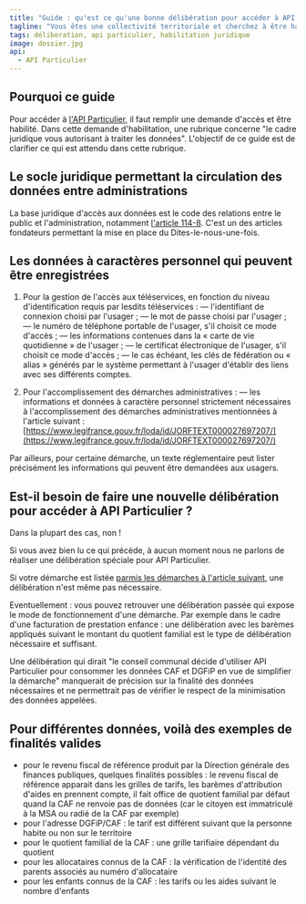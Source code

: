 ```yaml
---
title: "Guide : qu'est ce qu'une bonne délibération pour accéder à API Particulier ?"
tagline: "Vous êtes une collectivité territoriale et cherchez à être habilité à API Particulier ? Ce guide vous explique pas à pas ce qu'il faut renseigner comme cadre juridique pour être habilité."
tags: déliberation, api particulier, habilitation juridique
image: dossier.jpg
api:
  - API Particulier
---
```


## Pourquoi ce guide

Pour accéder à <a href="https://datapass.api.gouv.fr/api-particulier">l'API Particulier</a>, il faut remplir une demande d'accès et être habilité. Dans cette demande d'habilitation, une rubrique concerne "le cadre juridique vous autorisant à traiter les données". L'objectif de ce guide est de clarifier ce qui est attendu dans cette rubrique.

## Le socle juridique permettant la circulation des données entre administrations

La base juridique d'accès aux données est le code des relations entre le public et l'administration, notamment <a href="https://www.legifrance.gouv.fr/codes/article_lc/LEGIARTI000033219997/">l'article 114-8</a>. C'est un des articles fondateurs permettant la mise en place du Dites-le-nous-une-fois.

## Les données à caractères personnel qui peuvent être enregistrées

1. Pour la gestion de l'accès aux téléservices, en fonction du niveau d'identification requis par lesdits téléservices :
― l'identifiant de connexion choisi par l'usager ;
― le mot de passe choisi par l'usager ;
― le numéro de téléphone portable de l'usager, s'il choisit ce mode d'accès ;
― les informations contenues dans la « carte de vie quotidienne » de l'usager ;
― le certificat électronique de l'usager, s'il choisit ce mode d'accès ;
― le cas échéant, les clés de fédération ou « alias » générés par le système permettant à l'usager d'établir des liens avec ses différents comptes.

2. Pour l'accomplissement des démarches administratives :
― les informations et données à caractère personnel strictement nécessaires à l'accomplissement des démarches administratives mentionnées à l'article suivant : [https://www.legifrance.gouv.fr/loda/id/JORFTEXT000027697207/](https://www.legifrance.gouv.fr/loda/id/JORFTEXT000027697207/)

Par ailleurs, pour certaine démarche, un texte réglementaire peut lister précisément les informations qui peuvent être demandées aux usagers.

## Est-il besoin de faire une nouvelle délibération pour accéder à API Particulier ?

Dans la plupart des cas, non !

Si vous avez bien lu ce qui précède, à aucun moment nous ne parlons de réaliser une délibération spéciale pour API Particulier.

Si votre démarche est listée <a href="https://www.legifrance.gouv.fr/loda/id/JORFTEXT000027697207/">parmis les démarches à l'article suivant</a>, une délibération n'est même pas nécessaire.

Eventuellement : vous pouvez retrouver une délibération passée qui expose le mode de fonctionnement d'une démarche. Par exemple dans le cadre d'une facturation de prestation enfance : une délibération avec les barèmes appliqués suivant le montant du quotient familial est le type de délibération nécessaire et suffisant.

Une délibération qui dirait "le conseil communal décide d'utiliser API Particulier pour consommer les données CAF et DGFiP en vue de simplifier la démarche" manquerait de précision sur la finalité des données nécessaires et ne permettrait pas de vérifier le respect de la minimisation des données appelées.

## Pour différentes données, voilà des exemples de finalités valides

- pour le revenu fiscal de référence produit par la Direction générale des finances publiques, quelques finalités possibles : le revenu fiscal de référence apparait dans les grilles de tarifs, les barèmes d'attribution d'aides en prennent compte, il fait office de quotient familial par défaut quand la CAF ne renvoie pas de données (car le citoyen est immatriculé à la MSA ou radié de la CAF par exemple)
- pour l'adresse DGFiP/CAF : le tarif est différent suivant que la personne habite ou non sur le territoire
- pour le quotient familial de la CAF : une grille tarifiaire dépendant du quotient
- pour les allocataires connus de la CAF : la vérification de l'identité des parents associés au numéro d'allocataire
- pour les enfants connus de la CAF : les tarifs ou les aides suivant le nombre d'enfants
